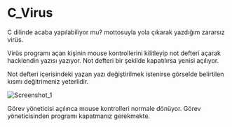 # C_Virus

C dilinde acaba yapılabiliyor mu? mottosuyla yola çıkarak yazdığım zararsız virüs.

Virüs programı açan kişinin mouse kontrollerini kilitleyip not defteri açarak hacklendin yazısı yazıyor. Not defteri bir şekilde kapatılırsa  yenisi açılıyor. 


Not defteri içerisindeki yazan yazı değiştirilmek istenirse görselde belirtilen kısmı değitrimeniz yeterlidir. 

![Screenshot_1](https://github.com/gturksever/C_Virus/assets/108203555/a50b34cc-10d2-4b20-b49a-9ade9f84d4bc)

Görev yöneticisi açılınca mouse kontrolleri normale dönüyor. Görev yöneticisinden programı kapatmanız gerekmekte.
